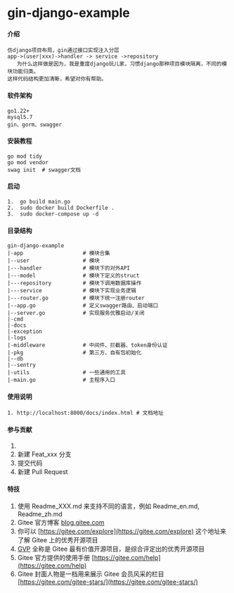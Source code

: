 # gin-django-example

#### 介绍
```
仿django项目布局，gin通过接口实现注入分层
app->(user|xxx)->handler -> service ->repository
   为什么这样做是因为，我是重度django玩儿家，习惯django那种项目模块隔离，不同的模块功能归类。
这样代码结构更加清晰，希望对你有帮助。
```

#### 软件架构
```
go1.22+
mysql5.7
gin、gorm、swagger
```

#### 安装教程
```
go mod tidy
go mod vendor
swag init  # swagger文档
```
#### 启动
```
1.  go build main.go
2.  sudo docker build Dockerfile .
3.  sudo docker-compose up -d
```
#### 目录结构
```
gin-django-example
|-app                   # 模块合集
|--user                 # 模块
|---handler             # 模块下的对外API 
|---model               # 模块下定义的struct
|---repository          # 模块下调用数据库操作
|---service             # 模块下实现业务逻辑
|---router.go           # 模块下统一注册router
|--app.go               # 定义swagger路由、启动端口
|--server.go            # 实现服务优雅启动/关闭
|-cmd
|-docs
|-exception
|-logs
|-middleware            # 中间件、拦截器、token身份认证
|-pkg                   # 第三方、自有包初始化
|--db
|--sentry
|-utils                 # 一些通用的工具
|-main.go               # 主程序入口

```
#### 使用说明

```
1. http://localhost:8000/docs/index.html # 文档地址

```

#### 参与贡献
1.  
2.  新建 Feat_xxx 分支
3.  提交代码
4.  新建 Pull Request


#### 特技

1.  使用 Readme\_XXX.md 来支持不同的语言，例如 Readme\_en.md, Readme\_zh.md
2.  Gitee 官方博客 [blog.gitee.com](https://blog.gitee.com)
3.  你可以 [https://gitee.com/explore](https://gitee.com/explore) 这个地址来了解 Gitee 上的优秀开源项目
4.  [GVP](https://gitee.com/gvp) 全称是 Gitee 最有价值开源项目，是综合评定出的优秀开源项目
5.  Gitee 官方提供的使用手册 [https://gitee.com/help](https://gitee.com/help)
6.  Gitee 封面人物是一档用来展示 Gitee 会员风采的栏目 [https://gitee.com/gitee-stars/](https://gitee.com/gitee-stars/)
